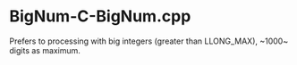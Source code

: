 # BigNum-C-BigNum.cpp
Prefers to processing with big integers (greater than LLONG_MAX), ~1000~ digits as maximum.
